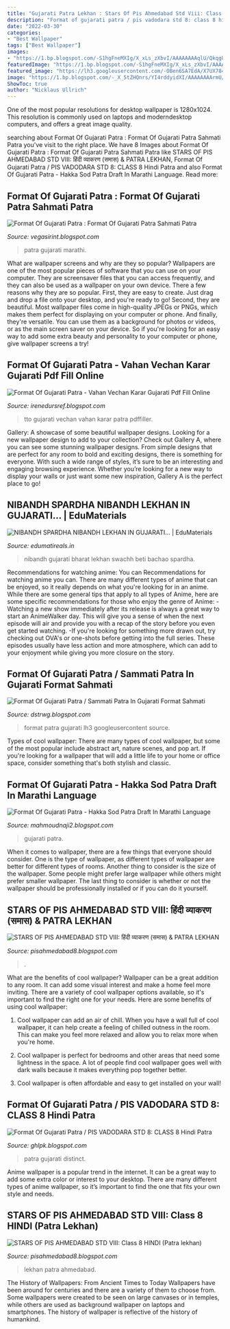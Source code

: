 ```yaml
---
title: "Gujarati Patra Lekhan : Stars Of Pis Ahmedabad Std Viii: Class 8 Hindi (patra Lekhan)"
description: "Format of gujarati patra / pis vadodara std 8: class 8 hindi patra"
date: "2022-03-30"
categories:
- "Best Wallpaper"
tags: ["Best Wallpaper"]
images:
- "https://1.bp.blogspot.com/-S1hgFneMXIg/X_xLs_zXbvI/AAAAAAAAqlU/QkqgULMVv9ERh_V-llVzAXiKOTOQSinCwCLcBGAsYHQ/w388-h640/tto%2Bform%2B29%2B30%2Bin%2Bgujarati-page0001.jpg"
featuredImage: "https://1.bp.blogspot.com/-S1hgFneMXIg/X_xLs_zXbvI/AAAAAAAAqlU/QkqgULMVv9ERh_V-llVzAXiKOTOQSinCwCLcBGAsYHQ/w388-h640/tto%2Bform%2B29%2B30%2Bin%2Bgujarati-page0001.jpg"
featured_image: "https://lh3.googleusercontent.com/-OBen6SA7EdA/X7UX784PawI/AAAAAAAAlFg/7e35kogptlYILptH5vLkdWNoiCMM6RlBgCNcBGAsYHQ/s16000/1605703656563082-0.png"
image: "https://1.bp.blogspot.com/-_X_5tZHQnrs/YI4rddyidXI/AAAAAAAArmU/kYG_RwG2oCUxI2XcscrBmh5wYj6u1QAhQCLcBGAsYHQ/w400-h268/%25E0%25AA%25AC%25E0%25AA%25BE%25E0%25AA%2582%25E0%25AA%25B9%25E0%25AB%2587%25E0%25AA%25A7%25E0%25AA%25B0%25E0%25AB%2580%2B%25E0%25AA%25AA%25E0%25AA%25A4%25E0%25AB%258D%25E0%25AA%25B0%25E0%25AA%2595%2B-%2Bbahedhari%2Bpatrak%2Bin%2Bgujarati.jpg"
ShowToc: true
author: "Nicklaus Ullrich"
---
```



One of the most popular resolutions for desktop wallpaper is 1280x1024. This resolution is commonly used on laptops and moderndesktop computers, and offers a great image quality.

	

		
searching about Format Of Gujarati Patra : Format Of Gujarati Patra Sahmati Patra you've visit to the right place. We have 8 Images about Format Of Gujarati Patra : Format Of Gujarati Patra Sahmati Patra like STARS OF PIS AHMEDABAD STD VIII: हिंदी व्याकरण (समास) &amp; PATRA LEKHAN, Format Of Gujarati Patra / PIS VADODARA STD 8: CLASS 8 Hindi Patra and also Format Of Gujarati Patra - Hakka Sod Patra Draft In Marathi Language. Read more:
		
    
## Format Of Gujarati Patra : Format Of Gujarati Patra Sahmati Patra

<img loading=lazy src="https://i.ytimg.com/vi/j7ASHnUQLbs/maxresdefault.jpg" onerror="this.onerror=null;this.src='https://tse3.mm.bing.net/th?id=OIP.ZMy_FeakGz2AIUjP4uHpOAHaEK&amp;pid=15.1';" alt="Format Of Gujarati Patra : Format Of Gujarati Patra Sahmati Patra">

_Source: vegasirint.blogspot.com_

>patra gujarati marathi. 

	

What are wallpaper screens and why are they so popular?
Wallpapers are one of the most popular pieces of software that you can use on your computer. They are screensaver files that you can access frequently, and they can also be used as a wallpaper on your own device. There a few reasons why they are so popular. First, they are easy to create. Just drag and drop a file onto your desktop, and you're ready to go! Second, they are beautiful. Most wallpaper files come in high-quality JPEGs or PNGs, which makes them perfect for displaying on your computer or phone. And finally, they're versatile. You can use them as a background for photos or videos, or as the main screen saver on your device. So if you're looking for an easy way to add some extra beauty and personality to your computer or phone, give wallpaper screens a try!

    
## Format Of Gujarati Patra - Vahan Vechan Karar Gujarati Pdf Fill Online

<img loading=lazy src="https://1.bp.blogspot.com/-S1hgFneMXIg/X_xLs_zXbvI/AAAAAAAAqlU/QkqgULMVv9ERh_V-llVzAXiKOTOQSinCwCLcBGAsYHQ/w388-h640/tto%2Bform%2B29%2B30%2Bin%2Bgujarati-page0001.jpg" onerror="this.onerror=null;this.src='https://tse1.mm.bing.net/th?id=OIP.V7XUaGvWI7jlyCSM5bTMEgAAAA&amp;pid=15.1';" alt="Format Of Gujarati Patra - Vahan Vechan Karar Gujarati Pdf Fill Online">

_Source: irenedursref.blogspot.com_

>tto gujarati vechan vahan karar patra pdffiller. 

	

Gallery: A showcase of some beautiful wallpaper designs.
Looking for a new wallpaper design to add to your collection? Check out Gallery A, where you can see some stunning wallpaper designs. From simple designs that are perfect for any room to bold and exciting designs, there is something for everyone. With such a wide range of styles, it’s sure to be an interesting and engaging browsing experience. Whether you’re looking for a new way to display your walls or just want some new inspiration, Gallery A is the perfect place to go!





	
	
    
## NIBANDH SPARDHA NIBANDH LEKHAN IN GUJARATI... | EduMaterials

<img loading=lazy src="http://3.bp.blogspot.com/-liUE6_PP5QQ/VpTcC_-kqTI/AAAAAAAARCI/6CgTlhd5l34/s320/0011.jpg" onerror="this.onerror=null;this.src='https://tse1.mm.bing.net/th?id=OIP.jqi-RLtmf8dVqXCp3LHpjwAAAA&amp;pid=15.1';" alt="NIBANDH SPARDHA NIBANDH LEKHAN IN GUJARATI... | EduMaterials">

_Source: edumatireals.in_

>nibandh gujarati bharat lekhan swachh beti bachao spardha. 

	

Recommendations for watching anime: You can
Recommendations for watching anime you can. There are many different types of anime that can be enjoyed, so it really depends on what you're looking for in an anime. While there are some general tips that apply to all types of Anime, here are some specific recommendations for those who enjoy the genre of Anime: 
-Watching a new show immediately after its release is always a great way to start an AnimeWalker day. This will give you a sense of when the next episode will air and provide you with a recap of the story before you even get started watching. 
-If you're looking for something more drawn out, try checking out OVA's or one-shots before getting into the full series. These episodes usually have less action and more atmosphere, which can add to your enjoyment while giving you more closure on the story.

    
## Format Of Gujarati Patra / Sammati Patra In Gujarati Format Sahmati

<img loading=lazy src="https://lh3.googleusercontent.com/-OBen6SA7EdA/X7UX784PawI/AAAAAAAAlFg/7e35kogptlYILptH5vLkdWNoiCMM6RlBgCNcBGAsYHQ/s16000/1605703656563082-0.png" onerror="this.onerror=null;this.src='https://tse2.mm.bing.net/th?id=OIP.z9TLVZJS2dOqEs3cRjWQIAHaKc&amp;pid=15.1';" alt="Format Of Gujarati Patra / Sammati Patra In Gujarati Format Sahmati">

_Source: dstrwg.blogspot.com_

>format patra gujarati lh3 googleusercontent source. 

	

Types of cool wallpaper:
There are many types of cool wallpaper, but some of the most popular include abstract art, nature scenes, and pop art. If you're looking for a wallpaper that will add a little life to your home or office space, consider something that's both stylish and classic.

    
## Format Of Gujarati Patra - Hakka Sod Patra Draft In Marathi Language

<img loading=lazy src="https://1.bp.blogspot.com/-_X_5tZHQnrs/YI4rddyidXI/AAAAAAAArmU/kYG_RwG2oCUxI2XcscrBmh5wYj6u1QAhQCLcBGAsYHQ/w400-h268/%25E0%25AA%25AC%25E0%25AA%25BE%25E0%25AA%2582%25E0%25AA%25B9%25E0%25AB%2587%25E0%25AA%25A7%25E0%25AA%25B0%25E0%25AB%2580%2B%25E0%25AA%25AA%25E0%25AA%25A4%25E0%25AB%258D%25E0%25AA%25B0%25E0%25AA%2595%2B-%2Bbahedhari%2Bpatrak%2Bin%2Bgujarati.jpg" onerror="this.onerror=null;this.src='https://tse4.mm.bing.net/th?id=OIP.d5FYNzsoGlrXmtp2DQ2yCgAAAA&amp;pid=15.1';" alt="Format Of Gujarati Patra - Hakka Sod Patra Draft In Marathi Language">

_Source: mahmoudnaji2.blogspot.com_

>gujarati patra. 

	

When it comes to wallpaper, there are a few things that everyone should consider. One is the type of wallpaper, as different types of wallpaper are better for different types of rooms. Another thing to consider is the size of the wallpaper. Some people might prefer large wallpaper while others might prefer smaller wallpaper. The last thing to consider is whether or not the wallpaper should be professionally installed or if you can do it yourself.

    
## STARS OF PIS AHMEDABAD STD VIII: हिंदी व्याकरण (समास) &amp; PATRA LEKHAN

<img loading=lazy src="http://3.bp.blogspot.com/-vgyUQGNQ0fA/U7J3GYAlDvI/AAAAAAAAHt0/ZiN8pkS7O3I/s1600/Picture+008.jpg" onerror="this.onerror=null;this.src='https://tse2.mm.bing.net/th?id=OIP.1JlPCdoT-q5H_5XbXj06HAHaJ4&amp;pid=15.1';" alt="STARS OF PIS AHMEDABAD STD VIII: हिंदी व्याकरण (समास) &amp; PATRA LEKHAN">

_Source: pisahmedabad8.blogspot.com_

>. 

	

What are the benefits of cool wallpaper?
Wallpaper can be a great addition to any room. It can add some visual interest and make a home feel more inviting. There are a variety of cool wallpaper options available, so it's important to find the right one for your needs. Here are some benefits of using cool wallpaper: 
1. Cool wallpaper can add an air of chill. When you have a wall full of cool wallpaper, it can help create a feeling of chilled outness in the room. This can make you feel more relaxed and allow you to relax more when you're home. 

2. Cool wallpaper is perfect for bedrooms and other areas that need some lightness in the space. A lot of people find cool wallpaper goes well with dark walls because it makes everything pop together better. 

3. Cool wallpaper is often affordable and easy to get installed on your wall!

    
## Format Of Gujarati Patra / PIS VADODARA STD 8: CLASS 8 Hindi Patra

<img loading=lazy src="https://patra.imgix.net/videos/2021-03-01/8fd95e86-486b-487a-8271-57405280959c.jpeg?auto=format%2Ccompress&amp;w=600" onerror="this.onerror=null;this.src='https://tse1.mm.bing.net/th?id=OIP.k9OfJXi7Tx32sYvjf_23BAHaHa&amp;pid=15.1';" alt="Format Of Gujarati Patra / PIS VADODARA STD 8: CLASS 8 Hindi Patra">

_Source: ghlpk.blogspot.com_

>patra gujarati distinct. 

	

Anime wallpaper is a popular trend in the internet. It can be a great way to add some extra color or interest to your desktop. There are many different types of anime wallpaper, so it’s important to find the one that fits your own style and needs.

    
## STARS OF PIS AHMEDABAD STD VIII: Class 8 HINDI (Patra Lekhan)

<img loading=lazy src="https://1.bp.blogspot.com/-7mcHBFR3ROA/XvClSnbj_ZI/AAAAAAAAcsQ/KpM35dQzjfccMj1mQdAlz-rENR9qtuvOwCLcBGAsYHQ/s1600/b.PNG" onerror="this.onerror=null;this.src='https://tse2.mm.bing.net/th?id=OIP.JWvP8EhD5mJNvogtXdzJ1wHaFu&amp;pid=15.1';" alt="STARS OF PIS AHMEDABAD STD VIII: Class 8 HINDI (Patra lekhan)">

_Source: pisahmedabad8.blogspot.com_

>lekhan patra ahmedabad. 

	

The History of Wallpapers: From Ancient Times to Today
Wallpapers have been around for centuries and there are a variety of them to choose from. Some wallpapers were created to be seen on large canvases or in temples, while others are used as background wallpaper on laptops and smartphones. The history of wallpaper is reflective of the history of humankind.

